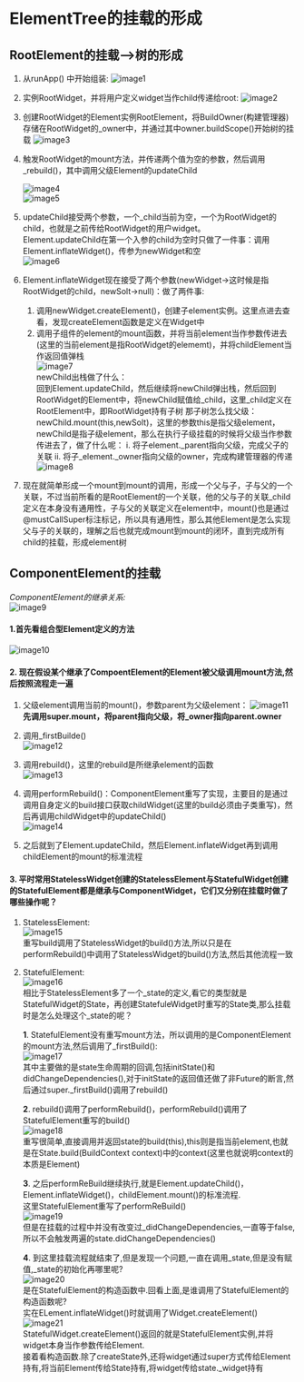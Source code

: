 # ElementTree的挂载的形成

## RootElement的挂载-->树的形成

1. 从runApp() 中开始组装:
![image1](assets/image1.png)
2. 实例RootWidget，并将用户定义widget当作child传递给root:
![image2](assets/image2.png)
3. 创建RootWidget的Element实例RootElement，将BuildOwner(构建管理器)存储在RootWidget的_owner中，并通过其中owner.buildScope()开始树的挂载
![image3](assets/image3.png)
4. 触发RootWidget的mount方法，并传递两个值为空的参数，然后调用_rebuild()，其中调用父级Element的updateChild  

    ![image4](assets/image4.png)  
    ![image5](assets/image5.png)  
5. updateChild接受两个参数，一个_child当前为空，一个为RootWidget的child，也就是之前传给RootWidget的用户widget。  
Element.updateChild在第一个入参的child为空时只做了一件事：调用Element.inflateWidget()，传参为newWidget和空  
![image6](assets/image6.png)  
6. Element.inflateWidget现在接受了两个参数(newWidget->这时候是指RootWidget的child，newSolt->null)：做了两件事:

    1. 调用newWidget.createElement()，创建子element实例。这里点进去查看，发现createElement函数是定义在Widget中  
    2. 调用子组件的element的mount函数，并将当前element当作参数传进去(这里的当前element是指RootWidget的elememt)，并将childElement当作返回值弹栈  
![image7](assets/image7.png)  
newChild出栈做了什么：  
      回到Element.updateChild，然后继续将newChild弹出栈，然后回到RootWidget的Element中，将newChild赋值给_child，这里_child定义在RootElement中，即RootWidget持有子树
    那子树怎么找父级：newChild.mount(this,newSolt)，这里的参数this是指父级element，newChild是指子级element，那么在执行子级挂载的时候将父级当作参数传进去了，做了什么呢：
    i. 将子element._parent指向父级，完成父子的关联
    ii. 将子_element._owner指向父级的owner，完成构建管理器的传递
    ![image8](assets/image8.png)
7. 现在就简单形成一个mount到mount的调用，形成一个父与子，子与父的一个关联，不过当前所看的是RootElement的一个关联，他的父与子的关联_child定义在本身没有通用性，子与父的关联定义在element中，mount()也是通过@mustCallSuper标注标记，所以具有通用性，那么其他Element是怎么实现父与子的关联的，理解之后也就完成mount到mount的闭环，直到完成所有child的挂载，形成element树  

## ComponentElement的挂载  

_ComponentElement的继承关系:_  
![image9](assets/image9.png)  

#### 1.首先看组合型Element定义的方法

![image10](assets/image10.png)  

#### 2. 现在假设某个继承了CompoentElement的Element被父级调用mount方法,然后按照流程走一遍

1. 父级element调用当前的mount()，参数parent为父级element：
 ![image11](assets/image11.png)  
    **先调用super.mount，将parent指向父级，将_owner指向parent.owner**  
2. 调用_firstBuilde()  
![image12](assets/image12.png)

3. 调用rebuild()，这里的rebuild是所继承element的函数  
![image13](assets/image13.png)

4. 调用performRebuild()：ComponentElement重写了实现，主要目的是通过调用自身定义的build接口获取childWidget(这里的build必须由子类重写)，然后再调用childWidget中的updateChild()  
![image14](assets/image14.png)  
5. 之后就到了Element.updateChild，然后Element.inflateWidget再到调用childElement的mount的标准流程  

#### 3. 平时常用StatelessWidget创建的StatelessElement与StatefulWidget创建的StatefulElement都是继承与ComponentWidget，它们又分别在挂载时做了哪些操作呢？

1. StatelessElement:  
![image15](assets/image15.png)  
重写build调用了StatelessWidget的build()方法,所以只是在performRebuild()中调用了StatelessWidget的build()方法,然后其他流程一致
2. StatefulElement:  
![image16](assets/image16.png)  
相比于StatelessElement多了一个_state的定义,看它的类型就是StatefulWidget的State，再创建StatefuleWidget时重写的State类,那么挂载时是怎么处理这个_state的呢？ 

    **1**. StatefulElement没有重写mount方法，所以调用的是ComponentElement的mount方法,然后调用了_firstBuild():  
![image17](assets/image17.png)  
其中主要做的是state生命周期的回调,包括initState()和didChangeDependencies(),对于initState的返回值还做了非Future的断言,然后通过super._firstBuild()调用了rebuild()  

    **2**. rebuild()调用了performRebuild()，performRebuild()调用了StatefulElement重写的build()  
![image18](assets/image18.png)  
重写很简单,直接调用并返回state的build(this),this则是指当前element,也就是在State.build(BuildContext context)中的context(这里也就说明context的本质是Element)  

    **3**. 之后performReBuild继续执行,就是Element.updateChild()，Element.inflateWidget()，childElement.mount()的标准流程.  
这里StatefulElement重写了performReBuild()  
![image19](assets/image19.png)  
但是在挂载的过程中并没有改变过_didChangeDependencies,一直等于false,所以不会触发两遍的state.didChangeDependencies()  

    **4**. 到这里挂载流程就结束了,但是发现一个问题,一直在调用_state,但是没有赋值,_state的初始化再哪里呢?  
![image20](assets/image20.png)  
是在StatefulElement的构造函数中.回看上面,是谁调用了StatefulElement的构造函数呢?  
实在ELement.inflateWidget()时就调用了Widget.createElement()  
![image21](assets/image21.png)  
StatefulWidget.createElement()返回的就是StatefulElement实例,并将widget本身当作参数传给Element.  
接着看构造函数.除了createState外,还将widget通过super方式传给Element持有,将当前Element传给State持有,将widget传给state._widget持有
